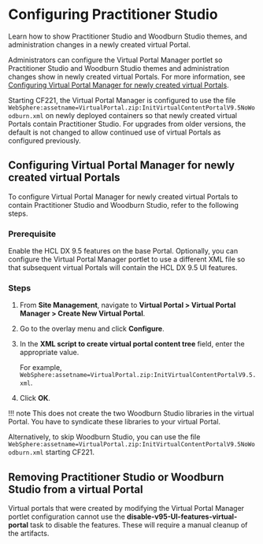 # Configuring Practitioner Studio

Learn how to show Practitioner Studio and Woodburn Studio themes, and administration changes in a newly created virtual Portal.

Administrators can configure the Virtual Portal Manager portlet so Practitioner Studio and Woodburn Studio themes and administration changes show in newly created virtual Portals. For more information, see [Configuring Virtual Portal Manager for newly created virtual Portals](#configuring-virtual-portal-manager-for-newly-created-virtual-portals).

Starting CF221, the Virtual Portal Manager is configured to use the file `WebSphere:assetname=VirtualPortal.zip:InitVirtualContentPortalV9.5NoWoodburn.xml` on newly deployed containers so that newly created virtual Portals contain Practitioner Studio. For upgrades from older versions, the default is not changed to allow continued use of virtual Portals as configured previously.

## Configuring Virtual Portal Manager for newly created virtual Portals 

To configure Virtual Portal Manager for newly created virtual Portals to contain Practitioner Studio and Woodburn Studio, refer to the following steps. 

### Prerequisite

Enable the HCL DX 9.5 features on the base Portal. Optionally, you can configure the Virtual Portal Manager portlet to use a different XML file so that subsequent virtual Portals will contain the HCL DX 9.5 UI features.

### Steps

1.  From **Site Management**, navigate to **Virtual Portal > Virtual Portal Manager > Create New Virtual Portal**.

2.  Go to the overlay menu and click **Configure**.

3.  In the **XML script to create virtual portal content tree** field, enter the appropriate value. 

    For example, `WebSphere:assetname=VirtualPortal.zip:InitVirtualContentPortalV9.5.xml`.

4.  Click **OK**.

!!! note
    This does not create the two Woodburn Studio libraries in the virtual Portal. You have to syndicate these libraries to your virtual Portal.

Alternatively, to skip Woodburn Studio, you can use the file `WebSphere:assetname=VirtualPortal.zip:InitVirtualContentPortalV9.5NoWoodburn.xml` starting CF221.

## Removing Practitioner Studio or Woodburn Studio from a virtual Portal 

Virtual portals that were created by modifying the Virtual Portal Manager portlet configuration cannot use the **disable-v95-UI-features-virtual-portal** task to disable the features. These will require a manual cleanup of the artifacts.


